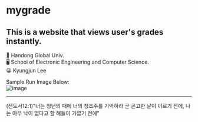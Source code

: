 # mygrade
## This is a website that views user's grades instantly.
🚀 Handong Global Univ.   
🖥 School of Electronic Engineering and Computer Science.  
😀 Kyungjun Lee

Sample Run Image Below:  
![image](https://user-images.githubusercontent.com/61014494/117545769-2640da00-b062-11eb-8260-2422138f9125.png)

-------------
(전도서12:1)"너는 청년의 때에 너의 창조주를 기억하라 곧 곤고한 날이 이르기 전에, 나는 아무 낙이 없다고 할 해들이 가깝기 전에"
